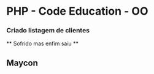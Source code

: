 ﻿PHP - Code Education - OO
====================================

### Criado listagem de clientes

** Sofrido mas enfim saiu **

## Maycon